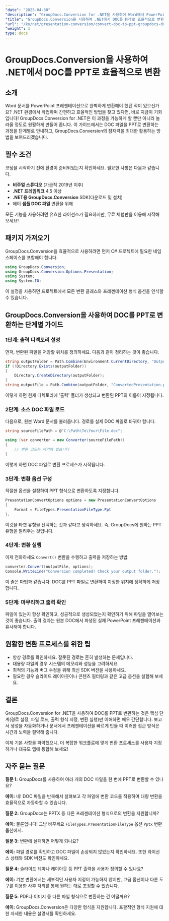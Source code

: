 ```yaml
---
"date": "2025-04-30"
"description": "GroupDocs.Conversion for .NET을 사용하여 Word에서 PowerPoint로의 변환을 자동화하는 방법을 알아보세요. 이 자세한 가이드를 통해 문서 워크플로를 간소화하세요."
"title": "GroupDocs.Conversion을 사용하여 .NET에서 DOC를 PPT로 효율적으로 변환하는 포괄적인 가이드"
"url": "/ko/net/presentation-conversion/convert-doc-to-ppt-groupdocs-dotnet/"
"weight": 1
type: docs
---
```

# GroupDocs.Conversion을 사용하여 .NET에서 DOC를 PPT로 효율적으로 변환

## 소개

Word 문서를 PowerPoint 프레젠테이션으로 완벽하게 변환해야 했던 적이 있으신가요? .NET 환경에서 작업하며 간편하고 효율적인 방법을 찾고 있다면, 바로 지금이 기회입니다! GroupDocs.Conversion for .NET은 이 과정을 가능하게 할 뿐만 아니라 놀라울 정도로 원활하게 만들어 줍니다. 이 가이드에서는 DOC 파일을 PPT로 변환하는 과정을 단계별로 안내하고, GroupDocs.Conversion의 잠재력을 최대한 활용하는 방법을 보여드리겠습니다.


## 필수 조건

코딩을 시작하기 전에 환경이 준비되었는지 확인하세요. 필요한 사항은 다음과 같습니다.

- **비주얼 스튜디오** (가급적 2019년 이후)
- **.NET 프레임워크** 4.5 이상
- **.NET용 GroupDocs.Conversion** SDK(다운로드 및 설치)
- 에이 **샘플 DOC 파일** 변환을 위해

모든 기능을 사용하려면 유효한 라이선스가 필요하지만, 무료 체험판을 이용해 시작해 보세요!


## 패키지 가져오기

GroupDocs.Conversion을 효율적으로 사용하려면 먼저 C# 프로젝트에 필요한 네임스페이스를 포함해야 합니다.

```csharp
using GroupDocs.Conversion;
using GroupDocs.Conversion.Options.Presentation;
using System;
using System.IO;
```

이 설정을 사용하면 프로젝트에서 모든 변환 클래스와 프레젠테이션 형식 옵션을 인식할 수 있습니다.


## GroupDocs.Conversion을 사용하여 DOC를 PPT로 변환하는 단계별 가이드

### 1단계: 출력 디렉토리 설정

먼저, 변환된 파일을 저장할 위치를 정의하세요. 다음과 같이 정리하는 것이 좋습니다.

```csharp
string outputFolder = Path.Combine(Environment.CurrentDirectory, "Output");
if (!Directory.Exists(outputFolder))
{
    Directory.CreateDirectory(outputFolder);
}
string outputFile = Path.Combine(outputFolder, "ConvertedPresentation.ppt");
```

이렇게 하면 현재 디렉토리에 '출력' 폴더가 생성되고 변환된 PPT의 이름이 지정됩니다.


### 2단계: 소스 DOC 파일 로드

다음으로, 원본 Word 문서를 불러옵니다. 경로를 실제 DOC 파일로 바꿔야 합니다.

```csharp
string sourceFilePath = @"C:\Path\To\Your\File.doc";

using (var converter = new Converter(sourceFilePath))
{
    // 변환 코드는 여기에 있습니다
}
```

이렇게 하면 DOC 파일로 변환 프로세스가 시작됩니다.


### 3단계: 변환 옵션 구성

적절한 옵션을 설정하여 PPT 형식으로 변환하도록 지정합니다.

```csharp
PresentationConvertOptions options = new PresentationConvertOptions
{
    Format = FileTypes.PresentationFileType.Ppt
};
```

이것을 타겟 유형을 선택하는 것과 같다고 생각하세요. 즉, GroupDocs에 원하는 PPT 유형을 알려주는 것입니다.


### 4단계: 변환 실행

이제 전화하세요 `Convert()` 변환을 수행하고 출력을 저장하는 방법:

```csharp
converter.Convert(outputFile, options);
Console.WriteLine("Conversion completed! Check your output folder.");
```

이 줄은 마법과 같습니다. DOC를 PPT 파일로 변환하여 지정한 위치에 정확하게 저장합니다.


### 5단계: 마무리하고 출력 확인

파일이 있는지 항상 확인하고, 성공적으로 생성되었는지 확인하기 위해 파일을 열어보는 것이 좋습니다. 출력 결과는 원본 DOC에서 파생된 실제 PowerPoint 프레젠테이션과 유사해야 합니다.


## 원활한 변환 프로세스를 위한 팁

- 항상 경로를 확인하세요. 잘못된 경로는 흔히 발생하는 문제입니다.
- 대용량 파일의 경우 시스템의 메모리와 성능을 고려하세요.
- 최적의 기능과 버그 수정을 위해 최신 SDK 버전을 사용하세요.
- 필요한 경우 슬라이드 레이아웃이나 콘텐츠 필터링과 같은 고급 옵션을 실험해 보세요.


## 결론

GroupDocs.Conversion for .NET을 사용하여 DOC를 PPT로 변환하는 것은 핵심 단계(경로 설정, 파일 로드, 출력 형식 지정, 변환 실행)만 이해하면 매우 간단합니다. 보고서 생성을 자동화하거나 문서에서 프레젠테이션을 빠르게 만들 때 이러한 접근 방식은 시간과 노력을 절약해 줍니다.

이제 기본 사항을 파악했으니, 더 복잡한 워크플로에 맞게 변환 프로세스를 사용자 지정하거나 대규모 앱에 통합해 보세요!


## 자주 묻는 질문

**질문 1:** GroupDocs를 사용하여 여러 개의 DOC 파일을 한 번에 PPT로 변환할 수 있나요?  

**에이:** 네! DOC 파일을 반복해서 살펴보고 각 파일에 변환 코드를 적용하여 대량 변환을 효율적으로 자동화할 수 있습니다.

**질문 2:** GroupDocs는 PPTX 등 다른 프레젠테이션 형식으로의 변환을 지원합니까?  

**에이:** 물론입니다! 그냥 바꾸세요 `FileTypes.PresentationFileType` 옵션 `Pptx` 변환 옵션에서.

**질문 3:** 변환에 실패하면 어떻게 되나요?  

**에이:** 파일 경로를 확인하고 DOC 파일이 손상되지 않았는지 확인하세요. 또한 라이선스 상태와 SDK 버전도 확인하세요.

**질문 4:** 슬라이드 테마나 레이아웃 등 PPT 출력을 사용자 정의할 수 있나요?  

**에이:** 기본 변환에서는 세부적인 사용자 지정이 가능하지 않지만, 고급 옵션이나 다른 도구를 이용한 사후 처리를 통해 원하는 대로 조정할 수 있습니다.

**질문 5:** PDF나 이미지 등 다른 파일 형식으로 변환하는 건 어떨까요?  

**에이:** GroupDocs.Conversion은 다양한 형식을 지원합니다. 포괄적인 형식 지원에 대한 자세한 내용은 설명서를 확인하세요.